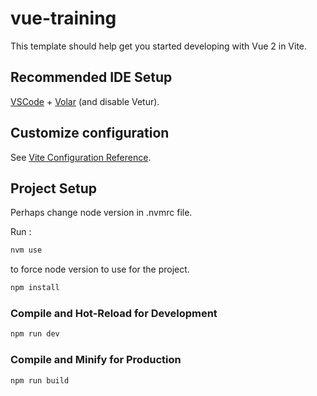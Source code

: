 # vue-training

This template should help get you started developing with Vue 2 in Vite.

## Recommended IDE Setup

[VSCode](https://code.visualstudio.com/) + [Volar](https://marketplace.visualstudio.com/items?itemName=johnsoncodehk.volar) (and disable Vetur).

## Customize configuration

See [Vite Configuration Reference](https://vitejs.dev/config/).

## Project Setup

Perhaps change node version in .nvmrc file.

Run :
```sh
nvm use
```
to force node version to use for the project.

```sh
npm install
```

### Compile and Hot-Reload for Development

```sh
npm run dev
```

### Compile and Minify for Production

```sh
npm run build
```
